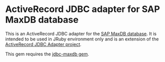 # ActiveRecord JDBC adapter for SAP MaxDB database

This is an ActiveRecord JDBC adapter for the [SAP MaxDB database](
http://maxdb.sap.com/). It is intended to be used in JRuby environment
only and is an extension of the [ActiveRecord JDBC Adapter project](
https://github.com/jruby/activerecord-jdbc-adapter).

This gem requires the [jdbc-maxdb gem](https://github.com/sapnwcloudlabs/jdbc-maxdb-gem).